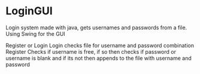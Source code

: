 # LoginGUI
Login system made with java, gets usernames and passwords from a file.
Using Swing for the GUI

Register or Login
Login checks file for username and password combination
Register Checks if username is free, if so then checks if password or username is blank and if its not then appends to the file with username and password




